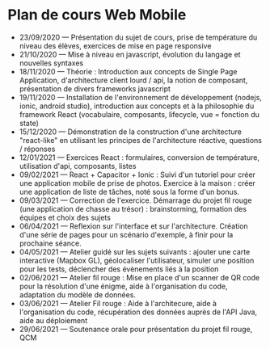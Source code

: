 # Plan de cours Web Mobile

- 23/09/2020 — Présentation du sujet de cours, prise de température du niveau des élèves, exercices de mise en page responsive
- 21/10/2020 — Mise à niveau en javascript, évolution du langage et nouvelles syntaxes
- 18/11/2020 — Théorie : Introduction aux concepts de Single Page Application, d'architecture client lourd / api, la notion de composant, présentation de divers frameworks javascript
- 19/11/2020 — Installation de l'environnement de développement (nodejs, ionic, android studio), introduction aux concepts et à la philosophie du framework React (vocabulaire, composants, lifecycle, vue = fonction du state)
- 15/12/2020 — Démonstration de la construction d'une architecture "react-like" en utilisant les principes de l'architecture réactive, questions / réponses
- 12/01/2021 — Exercices React : formulaires, conversion de température, utilisation d'api, composants, listes
- 09/02/2021 — React + Capacitor + Ionic : Suivi d'un tutoriel pour créer une application mobile de prise de photos. Exercice à la maison : créer une application de liste de tâches, noté sous la forme d'un bonus.
- 09/03/2021 — Correction de l'exercice. Démarrage du projet fil rouge (une application de chasse au trésor) : brainstorming, formation des équipes et choix des sujets
- 06/04/2021 — Reflexion sur l'interface et sur l'architecture. Création d'une série de pages pour un scénario d'exemple, à finir pour la prochaine séance.
- 04/05/2021 — Atelier guidé sur les sujets suivants : ajouter une carte interactive (Mapbox GL), géolocaliser l'utilisateur, simuler une position pour les tests, déclencher des évènements liés à la position
- 02/06/2021 — Atelier fil rouge : Mise en place d'un scanner de QR code pour la résolution d'une énigme, aide à l'organisation du code, adaptation du modèle de données.
- 03/06/2021 — Atelier Fil rouge : Aide à l'architecure, aide à l'organisation du code, récupération des données auprès de l'API Java, aide au déploiement
- 29/06/2021 — Soutenance orale pour présentation du projet fil rouge, QCM

